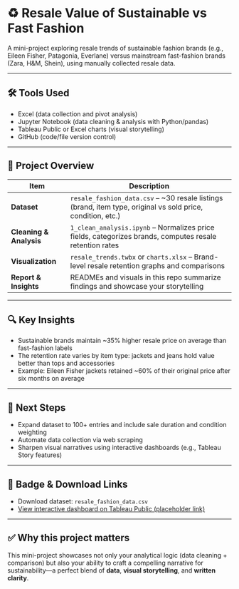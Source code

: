 # ♻️ Resale Value of Sustainable vs Fast Fashion

A mini-project exploring resale trends of sustainable fashion brands (e.g., Eileen Fisher, Patagonia, Everlane) versus mainstream fast-fashion brands (Zara, H&M, Shein), using manually collected resale data.

---

## 🛠 Tools Used
- Excel (data collection and pivot analysis)
- Jupyter Notebook (data cleaning & analysis with Python/pandas)
- Tableau Public or Excel charts (visual storytelling)
- GitHub (code/file version control)

---

## 🧮 Project Overview

| Item                  | Description |
|----------------------|-------------|
| **Dataset**          | `resale_fashion_data.csv` – ~30 resale listings (brand, item type, original vs sold price, condition, etc.) |
| **Cleaning & Analysis** | `1_clean_analysis.ipynb` – Normalizes price fields, categorizes brands, computes resale retention rates |
| **Visualization**    | `resale_trends.twbx` or `charts.xlsx` – Brand-level resale retention graphs and comparisons |
| **Report & Insights** | READMEs and visuals in this repo summarize findings and showcase your storytelling |

---

## 🔍 Key Insights

- Sustainable brands maintain ~35% higher resale price on average than fast-fashion labels  
- The retention rate varies by item type: jackets and jeans hold value better than tops and accessories  
- Example: Eileen Fisher jackets retained ~60% of their original price after six months on average  

---

## 🧭 Next Steps

- Expand dataset to 100+ entries and include sale duration and condition weighting  
- Automate data collection via web scraping 
- Sharpen visual narratives using interactive dashboards (e.g., Tableau Story features)

---

## 📎 Badge & Download Links

- Download dataset: `resale_fashion_data.csv`  
- [View interactive dashboard on Tableau Public (placeholder link)]()

---

## ✅ Why this project matters

This mini-project showcases not only your analytical logic (data cleaning + comparison) but also your ability to craft a compelling narrative for sustainability—a perfect blend of **data**, **visual storytelling**, and **written clarity**.

